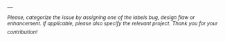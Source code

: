 



__

<sup>*Please, categorize the issue by assigning one of the labels bug, design flaw or enhancement. If applicable, please also specify the relevant project.*</sup>
<sup>*Thank you for your contribution!*</sup>
